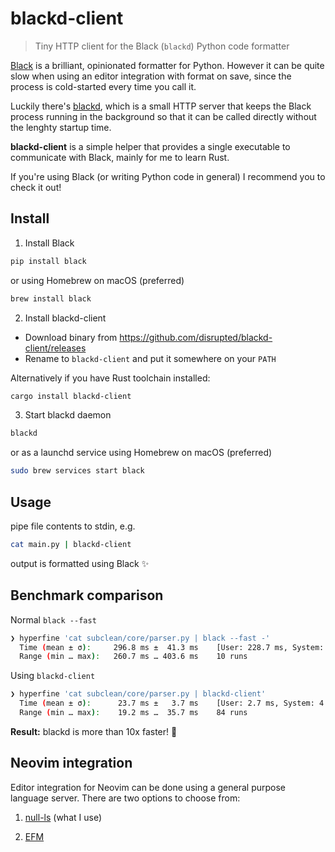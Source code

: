 # blackd-client

> Tiny HTTP client for the Black (`blackd`) Python code formatter

[Black](https://github.com/psf/black) is a brilliant, opinionated formatter for Python. However it can be quite slow when using an editor integration with format on save, since the process is cold-started every time you call it.

Luckily there's [blackd](https://black.readthedocs.io/en/stable/usage_and_configuration/black_as_a_server.html), which is a small HTTP server that keeps the Black process running in the background so that it can be called directly without the lenghty startup time.

**blackd-client** is a simple helper that provides a single executable to communicate with Black, mainly for me to learn Rust.

If you're using Black (or writing Python code in general) I recommend you to check it out!

## Install

1. Install Black

```sh
pip install black
```

or using Homebrew on macOS (preferred)

```sh
brew install black
```

2. Install blackd-client

- Download binary from https://github.com/disrupted/blackd-client/releases
- Rename to `blackd-client` and put it somewhere on your `PATH`

Alternatively if you have Rust toolchain installed:

```sh
cargo install blackd-client
```

3. Start blackd daemon

```sh
blackd
```

or as a launchd service using Homebrew on macOS (preferred)

```sh
sudo brew services start black
```

## Usage

pipe file contents to stdin, e.g.

```sh
cat main.py | blackd-client
```

output is formatted using Black :sparkles:

## Benchmark comparison

Normal `black --fast`

```sh
❯ hyperfine 'cat subclean/core/parser.py | black --fast -'
  Time (mean ± σ):     296.8 ms ±  41.3 ms    [User: 228.7 ms, System: 51.1 ms]
  Range (min … max):   260.7 ms … 403.6 ms    10 runs
```

Using `blackd-client`

```sh
❯ hyperfine 'cat subclean/core/parser.py | blackd-client'
  Time (mean ± σ):      23.7 ms ±   3.7 ms    [User: 2.7 ms, System: 4.8 ms]
  Range (min … max):    19.2 ms …  35.7 ms    84 runs
```

**Result:** blackd is more than 10x faster! :rocket:

## Neovim integration

Editor integration for Neovim can be done using a general purpose language server.
There are two options to choose from:

1. [null-ls](https://github.com/disrupted/dotfiles/blob/master/.config/nvim/lua/conf/null-ls.lua) (what I use)

2. [EFM](https://github.com/disrupted/dotfiles/blob/253dc440ed954a4289a72dad885c71c16d0f90a4/.config/nvim/lua/efm/blackd.lua)
